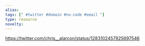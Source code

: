 ```yaml
---
alias: 
tags: [" #twitter #domain #no-code #email "]
type: resource
novelty: 
---
```


https://twitter.com/chris__alarcon/status/1283102457925697546